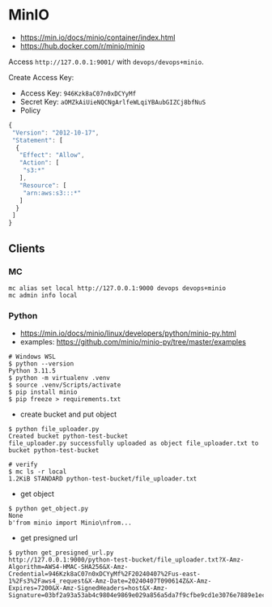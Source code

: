# MinIO
- https://min.io/docs/minio/container/index.html
- https://hub.docker.com/r/minio/minio

Access `http://127.0.0.1:9001/` with `devops/devops+minio`.

Create Access Key:
- Access Key: `946Kzk8aC07n0xDCYyMf`
- Secret Key: `aOMZkAiUieNQCNgArlfeWLqiYBAubGIZCj8bfNuS`
- Policy
```javascript
{
 "Version": "2012-10-17",
 "Statement": [
  {
   "Effect": "Allow",
   "Action": [
    "s3:*"
   ],
   "Resource": [
    "arn:aws:s3:::*"
   ]
  }
 ]
}
```


## Clients

### MC

```shell
mc alias set local http://127.0.0.1:9000 devops devops+minio
mc admin info local
```

### Python

- https://min.io/docs/minio/linux/developers/python/minio-py.html
- examples: https://github.com/minio/minio-py/tree/master/examples

```shell
# Windows WSL
$ python --version
Python 3.11.5
$ python -m virtualenv .venv
$ source .venv/Scripts/activate
$ pip install minio
$ pip freeze > requirements.txt
```

- create bucket and put object

```shell
$ python file_uploader.py 
Created bucket python-test-bucket
file_uploader.py successfully uploaded as object file_uploader.txt to bucket python-test-bucket

# verify
$ mc ls -r local
1.2KiB STANDARD python-test-bucket/file_uploader.txt
```

- get object

```shell
$ python get_object.py
None
b'from minio import Minio\nfrom...
```

- get presigned url

```shell
$ python get_presigned_url.py 
http://127.0.0.1:9000/python-test-bucket/file_uploader.txt?X-Amz-Algorithm=AWS4-HMAC-SHA256&X-Amz-Credential=946Kzk8aC07n0xDCYyMf%2F20240407%2Fus-east-1%2Fs3%2Faws4_request&X-Amz-Date=20240407T090614Z&X-Amz-Expires=7200&X-Amz-SignedHeaders=host&X-Amz-Signature=03bf2a93a53ab4c9804e9869e029a856a5da7f9cfbe9cd1e3076e7889e1ec9b5
```
